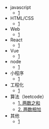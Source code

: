 - javascript
  - [1]()
- HTML/CSS
  - [1]()
- Web
  - [1]()
- React
  - [1]()
- Vue
  - [1]()
- node
  - [1]()
- 小程序
  - [1]()
- 工程化
  - [1]()
- 算法（leetcode）
  - [1. 两数之和](fe/engineer/1)
  - [2. 两数相加](fe/engineer/2)
- 其他
  - [1]()